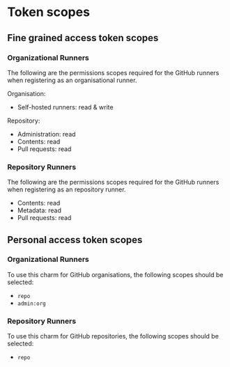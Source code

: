 # Token scopes

## Fine grained access token scopes

### Organizational Runners

The following are the permissions scopes required for the GitHub runners when registering as an
organisational runner.

Organisation:

- Self-hosted runners: read & write

Repository:

- Administration: read
- Contents: read
- Pull requests: read

### Repository Runners

The following are the permissions scopes required for the GitHub runners when registering as an
repository runner.

- Contents: read
- Metadata: read
- Pull requests: read

## Personal access token scopes

### Organizational Runners

To use this charm for GitHub organisations, the following scopes should be selected:

- `repo`
- `admin:org`

### Repository Runners

To use this charm for GitHub repositories, the following scopes should be selected:

- `repo`